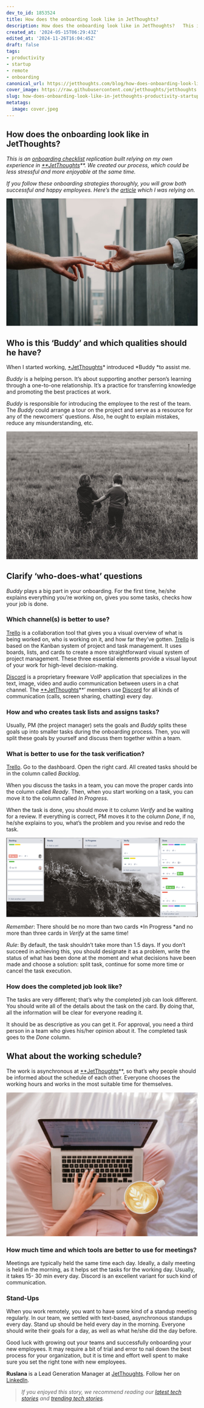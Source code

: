 ```yaml
---
dev_to_id: 1853524
title: How does the onboarding look like in JetThoughts?
description: How does the onboarding look like in JetThoughts?   This is an onboarding checklist...
created_at: '2024-05-15T06:29:43Z'
edited_at: '2024-11-26T16:04:45Z'
draft: false
tags:
- productivity
- startup
- remote
- onboarding
canonical_url: https://jetthoughts.com/blog/how-does-onboarding-look-like-in-jetthoughts-productivity-startup/
cover_image: https://raw.githubusercontent.com/jetthoughts/jetthoughts.github.io/master/content/blog/how-does-onboarding-look-like-in-jetthoughts-productivity-startup/cover.jpeg
slug: how-does-onboarding-look-like-in-jetthoughts-productivity-startup
metatags:
  image: cover.jpeg
---
```


## How does the onboarding look like in JetThoughts?

*This is an [onboarding checklist](https://jtway.co/effective-project-onboarding-checklist-87b95fce256b) replication built relying on my own experience in [**JetThoughts](https://www.jetthoughts.com/)**. We created our process, which could be less stressful and more enjoyable at the same time.*

*If you follow these onboarding strategies thoroughly, you will grow both successful and happy employees. Here’s the [article](https://jtway.co/effective-project-onboarding-checklist-87b95fce256b) which I was relying on.*

![Photo by [Toa Heftiba](https://unsplash.com/photos/_UIVmIBB3JU?utm_source=unsplash&utm_medium=referral&utm_content=creditCopyText) on [Unsplash](https://unsplash.com/search/photos/helping-hand?utm_source=unsplash&utm_medium=referral&utm_content=creditCopyText)](file_0.jpeg)

## Who is this ‘Buddy’ and which qualities should he have?

When I started working, [*JetThoughts](http://jetthoughts.com)* introduced *Buddy *to assist me.

*Buddy* is a helping person. It’s about supporting another person’s learning through a one-to-one relationship. It’s a practice for transferring knowledge and promoting the best practices at work.

*Buddy* is responsible for introducing the employee to the rest of the team. The *Buddy* could arrange a tour on the project and serve as a resource for any of the newcomers’ questions. Also, he ought to explain mistakes, reduce any misunderstanding, etc.

![Photo by [Kevin Gent](https://unsplash.com/photos/I7BQ8hww9bE?utm_source=unsplash&utm_medium=referral&utm_content=creditCopyText) on [Unsplash](https://unsplash.com/search/photos/friend?utm_source=unsplash&utm_medium=referral&utm_content=creditCopyText)](file_1.jpeg)

## Clarify ‘who-does-what’ questions

*Buddy* plays a big part in your onboarding. For the first time, he/she explains everything you’re working on, gives you some tasks, checks how your job is done.

### Which channel(s) is better to use?

[Trello](http://www.trello.com/‎) is a collaboration tool that gives you a visual overview of what is being worked on, who is working on it, and how far they’ve gotten. [Trello](http://www.trello.com/‎) is based on the Kanban system of project and task management. It uses boards, lists, and cards to create a more straightforward visual system of project management. These three essential elements provide a visual layout of your work for high-level decision-making.

[Discord](https://discordapp.com/) is a proprietary freeware VoIP application that specializes in the text, image, video and audio communication between users in a chat channel. The [**JetThoughts](https://www.jetthoughts.com/)**’ members use [Discord](https://discordapp.com/) for all kinds of communication (calls, screen sharing, chatting) every day.

### How and who creates task lists and assigns tasks?

Usually, PM (the project manager) sets the goals and *Buddy* splits these goals up into smaller tasks during the onboarding process. Then, you will split these goals by yourself and discuss them together within a team.

### What is better to use for the task verification?

[Trello](http://www.trello.com/‎). Go to the dashboard. Open the right card. All created tasks should be in the column called *Backlog*.

When you discuss the tasks in a team, you can move the proper cards into the column called *Ready*. Then, when you start working on a task, you can move it to the column called *In Progress*.

When the task is done, you should move it to column *Verify* and be waiting for a review. If everything is correct, PM moves it to the column *Done*, if no, he/she explains to you, what’s the problem and you revise and redo the task.

![](file_2.png)

*Remember*: There should be no more than two cards *In Progress *and no more than three cards in *Verify* at the same time!

*Rule*: By default, the task shouldn’t take more than 1.5 days. If you don’t succeed in achieving this, you should designate it as a problem, write the status of what has been done at the moment and what decisions have been made and choose a solution: split task, continue for some more time or cancel the task execution.

### How does the completed job look like?

The tasks are very different; that’s why the completed job can look different. You should write all of the details about the task on the card. By doing that, all the information will be clear for everyone reading it.

It should be as descriptive as you can get it. For approval, you need a third person in a team who gives his/her opinion about it. The completed task goes to the *Done* column.

## What about the working schedule?

The work is asynchronous at [**JetThoughts](https://www.jetthoughts.com/)**, so that’s why people should be informed about the schedule of each other. Everyone chooses the working hours and works in the most suitable time for themselves.

![Photo by [Nicole Honeywill](https://unsplash.com/photos/ylveRpZ8L1s?utm_source=unsplash&utm_medium=referral&utm_content=creditCopyText) on [Unsplash](https://unsplash.com/search/photos/laptop?utm_source=unsplash&utm_medium=referral&utm_content=creditCopyText)](file_3.jpeg)

### How much time and which tools are better to use for meetings?

Meetings are typically held the same time each day. Ideally, a daily meeting is held in the morning, as it helps set the tasks for the working day. Usually, it takes 15- 30 min every day. Discord is an excellent variant for such kind of communication.

### Stand-Ups

When you work remotely, you want to have some kind of a standup meeting regularly. In our team, we settled with text-based, asynchronous standups every day. Stand up should be held every day in the morning. Everyone should write their goals for a day, as well as what he/she did the day before.

Good luck with growing out your teams and successfully onboarding your new employees. It may require a bit of trial and error to nail down the best process for your organization, but it is time and effort well spent to make sure you set the right tone with new employees.

**Ruslana** is a Lead Generation Manager at [JetThoughts](https://www.jetthoughts.com/). Follow her on [LinkedIn](https://www.linkedin.com/in/ruslana-brykaliuk-970016135/).
>  *If you enjoyed this story, we recommend reading our [latest tech stories](https://jtway.co/latest) and [trending tech stories](https://jtway.co/trending).*
